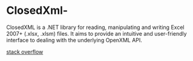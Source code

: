 # ClosedXml-
ClosedXML is a .NET library for reading, manipulating and writing Excel 2007+ (.xlsx, .xlsm) files. It aims to provide an intuitive and user-friendly interface to dealing with the underlying OpenXML API.

<a href="https://stackoverflow.com/a/73148532/8772744">stack overflow </a>
